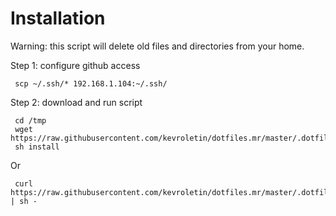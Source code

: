 Installation
============

Warning: this script will delete old files and directories from your home.

Step 1: configure github access

     scp ~/.ssh/* 192.168.1.104:~/.ssh/

Step 2: download and run script

     cd /tmp
     wget https://raw.githubusercontent.com/kevroletin/dotfiles.mr/master/.dotfiles_bootstrap.d/install
     sh install

Or 

     curl https://raw.githubusercontent.com/kevroletin/dotfiles.mr/master/.dotfiles_bootstrap.d/install | sh -
